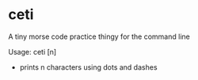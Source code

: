 # ceti
A tiny morse code practice thingy for the command line

Usage: ceti [n] 
- prints n characters using dots and dashes
